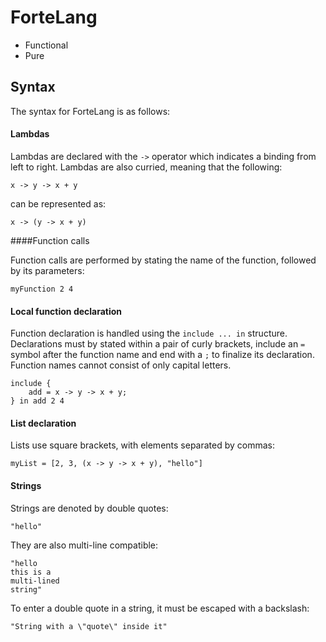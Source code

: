 # ForteLang

- Functional
- Pure

## Syntax

The syntax for ForteLang is as follows:

#### Lambdas

Lambdas are declared with the `->` operator which indicates a binding from left to right. Lambdas are also curried, meaning that the following:

```
x -> y -> x + y
```

can be represented as:

```
x -> (y -> x + y)
```

####Function calls

Function calls are performed by stating the name of the function, followed by its parameters:

```
myFunction 2 4
```

#### Local function declaration

Function declaration is handled using the `include ... in` structure. Declarations must by stated within a pair of curly brackets, include an `=` symbol after the function name and end with a `;` to finalize its declaration. Function names cannot consist of only capital letters.

```
include {
    add = x -> y -> x + y;
} in add 2 4
```

#### List declaration

Lists use square brackets, with elements separated by commas:

```
myList = [2, 3, (x -> y -> x + y), "hello"]
```

#### Strings

Strings are denoted by double quotes:

```
"hello"
```

They are also multi-line compatible:

```
"hello
this is a
multi-lined
string"
```

To enter a double quote in a string, it must be escaped with a backslash:

```
"String with a \"quote\" inside it"
```